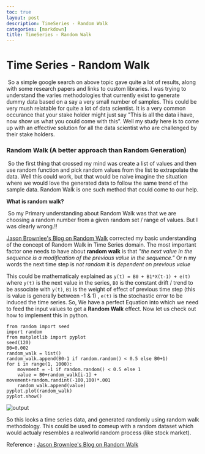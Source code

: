 ```yaml
---
toc: true
layout: post
description: TimeSeries - Random Walk
categories: [markdown]
title: TimeSeries - Random Walk
---
```

# Time Series - Random Walk

​	So a simple google search on above topic gave quite a lot of results, along with some research papers and links to custom libraries. I was trying to understand the varies methodologies that currently exist to generate dummy data based on a say a very small number of samples. This could be very mush relatable for quite a lot of data scientist.  It is a very common occurance that your stake holder might just say "This is all the data i have, now show us what you could come with this". Well my study here is to come up with an effective solution for all the data scientist who are challenged by their stake holders.

### Random Walk (A better approach than Random Generation)

​	So the first thing that crossed my mind was create a list of values and then use random function and pick random values from the list to extrapolate the data. Well this could work, but that would be naive imagine the situation where we would love the generated data to follow the same trend of the sample data. Random Walk is one such method that could come to our help. 

**What is random walk?**

​	So my Primary understanding about Random Walk was that we are choosing a random number from a given random set / range of values. But I was clearly wrong.!!

[Jason Brownlee's Blog on Random Walk](https://machinelearningmastery.com/gentle-introduction-random-walk-times-series-forecasting-python/)  corrected my basic understanding of the concept of Random Walk in Time Series domain. The most important factor one needs to have about **random walk** is that *"the next value in the sequence is a modification of the previous value in the sequence."* Or n my words the next time step is *not random* it is *dependent on previous value*

This could be mathematicaly explained as  `y(t) = B0 + B1*X(t-1) + e(t)` where  `y(t)` is the next value in the series, `B0`  is the constant drift / trend to be associate with `y(t)`, `B1` is the weight of effect of previous time step (this is value is generally between -1 & 1) , `e(t)` is the stochastic error to be induced the time series. So, We have a perfect Equation into which we need to feed the input values to get a **Random Walk** effect. Now let us check out how to implement this in python.

```(python) 
from random import seed
import random
from matplotlib import pyplot
seed(120)
B0=0.002
random_walk = list()
random_walk.append(B0-1 if random.random() < 0.5 else B0+1)
for i in range(1, 1000):
	movement = -1 if random.random() < 0.5 else 1
	value = B0+random_walk[i-1] + movement+random.randint(-100,100)*.001
	random_walk.append(value)
pyplot.plot(random_walk)
pyplot.show()
```

![output](/home/jithin/github/datapsyche.github.io/public/RandomWalk.png)

So this looks a time series data, and generated randomly using random walk methodology. This could be used to comeup with a random dataset which would actualy resembles a realworld random process (like stock market). 

Reference : [Jason Brownlee's Blog on Random Walk](https://machinelearningmastery.com/gentle-introduction-random-walk-times-series-forecasting-python/)  